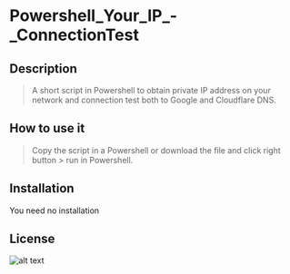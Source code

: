 # Powershell_Your_IP_-_ConnectionTest



## **Description**
>A short script in Powershell to obtain private IP address on your network and connection test both to Google and Cloudflare DNS.
## **How to use it**
>Copy the script in a Powershell or download the file and click right button > run in Powershell.

## **Installation**
You need no installation
## **License**
![alt text](https://upload.wikimedia.org/wikipedia/commons/thumb/9/97/CC_some_rights_reserved_new_2.svg/220px-CC_some_rights_reserved_new_2.svg.png)
